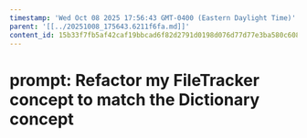 ```yaml
---
timestamp: 'Wed Oct 08 2025 17:56:43 GMT-0400 (Eastern Daylight Time)'
parent: '[[../20251008_175643.6211f6fa.md]]'
content_id: 15b33f7fb5af42caf19bbcad6f82d2791d0198d076d77d77e3ba580c6084149f
---
```


# prompt: Refactor my FileTracker concept to match the Dictionary concept
